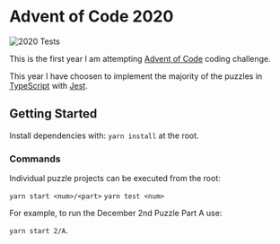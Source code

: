 # Advent of Code 2020

![2020 Tests](https://github.com/brisberg/advent-of-code/workflows/2020%20TypeScript/Yarn%20CI/badge.svg)

This is the first year I am attempting [Advent of Code](https://adventofcode.com/) coding challenge.

This year I have choosen to implement the majority of the puzzles in [TypeScript](https://www.typescriptlang.org/) with [Jest](https://jestjs.io/).

## Getting Started

Install dependencies with: `yarn install` at the root.

### Commands

Individual puzzle projects can be executed from the root:

`yarn start <num>/<part>`
`yarn test <num>`

For example, to run the December 2nd Puzzle Part A use:

`yarn start 2/A`.
